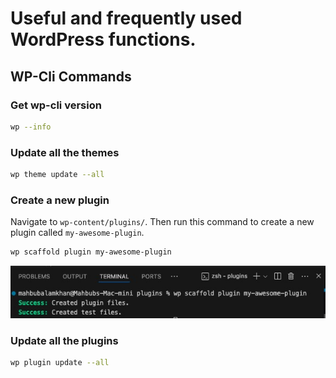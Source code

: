 # Useful and frequently used WordPress functions.

## WP-Cli Commands

### Get wp-cli version

```bash
wp --info
```

### Update all the themes

```bash
wp theme update --all
```

### Create a new plugin

Navigate to `wp-content/plugins/`. Then run this command to create a new plugin called `my-awesome-plugin`.

```bash
wp scaffold plugin my-awesome-plugin
```

![create_a_wordpress_plugin_with_wpcli](/previews/create_a_wordpress_plugin_with_wpcli.jpg)

### Update all the plugins

```bash
wp plugin update --all
```
